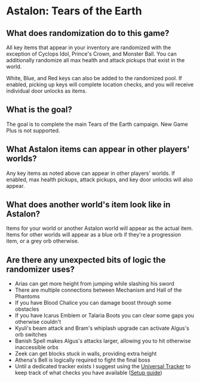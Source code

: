 # Astalon: Tears of the Earth

<!-- ## Where is the options page?

The [player options page for this game](../player-options) contains all the options you need to configure and export a config file. -->

## What does randomization do to this game?

All key items that appear in your inventory are randomized with the exception of Cyclops Idol, Prince's Crown, and Monster Ball. You can additionally randomize all max health and attack pickups that exist in the world.

White, Blue, and Red keys can also be added to the randomized pool. If enabled, picking up keys will complete location checks, and you will receive individual door unlocks as items.

## What is the goal?

The goal is to complete the main Tears of the Earth campaign. New Game Plus is not supported.

## What Astalon items can appear in other players' worlds?

Any key items as noted above can appear in other players' worlds. If enabled, max health pickups, attack pickups, and key door unlocks will also appear.

## What does another world's item look like in Astalon?

Items for your world or another Astalon world will appear as the actual item. Items for other worlds will appear as a blue orb if they're a progression item, or a grey orb otherwise.

## Are there any unexpected bits of logic the randomizer uses?

- Arias can get more height from jumping while slashing his sword
- There are multiple connections between Mechanism and Hall of the Phantoms
- If you have Blood Chalice you can damage boost through some obstacles
- If you have Icarus Emblem or Talaria Boots you can clear some gaps you otherwise couldn't
- Kyuli's beam attack and Bram's whiplash upgrade can activate Algus's orb switches
- Banish Spell makes Algus's attacks larger, allowing you to hit otherwise inaccessible orbs
- Zeek can get blocks stuck in walls, providing extra height
- Athena's Bell is logically required to fight the final boss
- Until a dedicated tracker exists I suggest using the [Universal Tracker](https://github.com/FarisTheAncient/Archipelago/releases/tag/Tracker_v0.1.4) to keep track of what checks you have available ([Setup guide](https://github.com/FarisTheAncient/Archipelago/blob/tracker/worlds/tracker/docs/setup.md))
